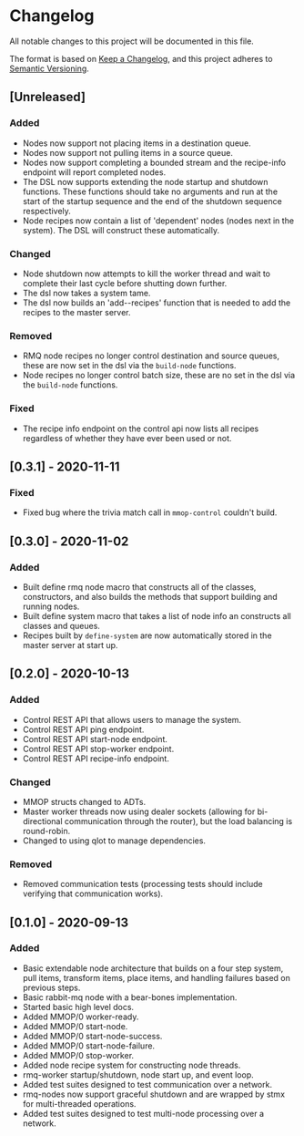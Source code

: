 # Changelog
All notable changes to this project will be documented in this file.

The format is based on [Keep a Changelog](https://keepachangelog.com/en/1.0.0/),
and this project adheres to [Semantic Versioning](https://semver.org/spec/v2.0.0.html).

## [Unreleased]
### Added
- Nodes now support not placing items in a destination queue.
- Nodes now support not pulling items in a source queue.
- Nodes now support completing a bounded stream and the recipe-info endpoint will
  report completed nodes.
- The DSL now supports extending the node startup and shutdown functions.
  These functions should take no arguments and run at the start of the startup
  sequence and the end of the shutdown sequence respectively.
- Node recipes now contain a list of 'dependent' nodes (nodes next in the system).
  The DSL will construct these automatically.

### Changed
- Node shutdown now attempts to kill the worker thread and wait to complete their
  last cycle before shutting down further.
- The dsl now takes a system tame.
- The dsl now builds an 'add-<system-name>-recipes' function that is needed to add
  the recipes to the master server.

### Removed
- RMQ node recipes no longer control destination and source queues, these are
  now set in the dsl via the `build-node` functions.
- Node recipes no longer control batch size, these are no set in the dsl via the
  `build-node` functions.

### Fixed
- The recipe info endpoint on the control api now lists all recipes regardless of
  whether they have ever been used or not.

## [0.3.1] - 2020-11-11
### Fixed
- Fixed bug where the trivia match call in `mmop-control` couldn't build.

## [0.3.0] - 2020-11-02
### Added
- Built define rmq node macro that constructs all of the classes, constructors,
  and also builds the methods that support building and running nodes.
- Built define system macro that takes a list of node info an constructs all classes
  and queues.
- Recipes built by `define-system` are now automatically stored in the master server
  at start up.

## [0.2.0] - 2020-10-13
### Added
- Control REST API that allows users to manage the system.
- Control REST API ping endpoint.
- Control REST API start-node endpoint.
- Control REST API stop-worker endpoint.
- Control REST API recipe-info endpoint.

### Changed
- MMOP structs changed to ADTs.
- Master worker threads now using dealer sockets (allowing for bi-directional communication
  through the router), but the load balancing is round-robin.
- Changed to using qlot to manage dependencies.

### Removed
- Removed communication tests (processing tests should include verifying that communication works).

## [0.1.0] - 2020-09-13
### Added
- Basic extendable node architecture that builds on a four step system, pull items,
  transform items, place items, and handling failures based on previous steps.
- Basic rabbit-mq node with a bear-bones implementation.
- Started basic high level docs.
- Added MMOP/0 worker-ready.
- Added MMOP/0 start-node.
- Added MMOP/0 start-node-success.
- Added MMOP/0 start-node-failure.
- Added MMOP/0 stop-worker.
- Added node recipe system for constructing node threads.
- rmq-worker startup/shutdown, node start up, and event loop.
- Added test suites designed to test communication over a network.
- rmq-nodes now support graceful shutdown and are wrapped by stmx for multi-threaded operations.
- Added test suites designed to test multi-node processing over a network.
